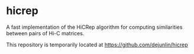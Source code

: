 # hicrep
A fast implementation of the HiCRep algorithm for computing similarities between pairs of Hi-C matrices.

This repository is temporarily located at https://github.com/dejunlin/hicrep

